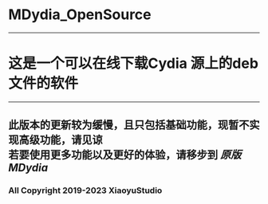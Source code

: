# MDydia_OpenSource
-------------
# 这是一个可以在线下载Cydia 源上的deb文件的软件
----
此版本的更新较为缓慢，且只包括基础功能，现暂不实现高级功能，请见谅     
若要使用更多功能以及更好的体验，请移步到 *原版MDydia*
----
### All Copyright 2019-2023 XiaoyuStudio
